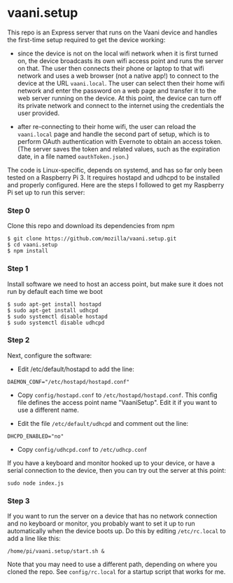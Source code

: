 # vaani.setup

This repo is an Express server that runs on the Vaani device and
handles the first-time setup required to get the device working:

- since the device is not on the local wifi network when it is first
  turned on, the device broadcasts its own wifi access point and runs
  the server on that. The user then connects their phone or laptop to
  that wifi network and uses a web browser (not a native app!) to
  connect to the device at the URL `vaani.local`. The user can select
  then their home wifi network and enter the password on a web page
  and transfer it to the web server running on the device. At this
  point, the device can turn off its private network and connect to
  the internet using the credentials the user provided.

- after re-connecting to their home wifi, the user can reload the
  `vaani.local` page and handle the second part of setup, which is to
  perform OAuth authentication with Evernote to obtain an access
  token. (The server saves the token and related values, such as the
  expiration date, in a file named `oauthToken.json`.)

The code is Linux-specific, depends on systemd, and has so far only
been tested on a Raspberry Pi 3. It requires hostapd and udhcpd to be
installed and properly configured. Here are the steps I followed to
get my Raspberry Pi set up to run this server:

### Step 0
Clone this repo and download its dependencies from npm

```
$ git clone https://github.com/mozilla/vaani.setup.git
$ cd vaani.setup
$ npm install
```

### Step 1
Install software we need to host an access point, but
make sure it does not run by default each time we boot

```
$ sudo apt-get install hostapd
$ sudo apt-get install udhcpd
$ sudo systemctl disable hostapd
$ sudo systemctl disable udhcpd
```
### Step 2
Next, configure the software:

- Edit /etc/default/hostapd to add the line:

```
DAEMON_CONF="/etc/hostapd/hostapd.conf"
```

- Copy `config/hostapd.conf` to `/etc/hostapd/hostapd.conf`.  This
  config file defines the access point name "VaaniSetup". Edit it if
  you want to use a different name.

- Edit the file `/etc/default/udhcpd` and comment out the line:

```
DHCPD_ENABLED="no"
```
- Copy `config/udhcpd.conf` to `/etc/udhcp.conf`

If you have a keyboard and monitor hooked up to your device, or have a
serial connection to the device, then you can try out the server at
this point:

```
sudo node index.js
```

### Step 3

If you want to run the server on a device that has no network
connection and no keyboard or monitor, you probably want to set it up
to run automatically when the device boots up.  Do this by editing
`/etc/rc.local` to add a line like this:

```
/home/pi/vaani.setup/start.sh &
```

Note that you may need to use a different path, depending on where you
cloned the repo. See `config/rc.local` for a startup script that works
for me.
